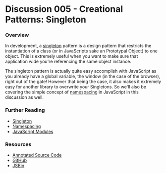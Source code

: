 # Discussion 005 - Creational Patterns: Singleton

### Overview

In development, a [singleton](http://en.wikipedia.org/wiki/Singleton_pattern) pattern is a design pattern that restricts the instantiation of a class (or in JavaScripts sake an Prototypal Object) to one object. This is extremely useful when you want to make sure that application wide you're referencing the same object instance. 

The singleton pattern is actually quite easy accomplish with JavaScript as you already have a global variable, the window (in the case of the browser), right out of the gate! However that being the case, it also makes it extremely easy for another library to overwrite your Singletons. So we'll also be covering the simple concept of [namespacing](http://en.wikipedia.org/wiki/Namespace_(computer_science)) in JavaScript in this discussion as well.

### Further Reading

* [Singleton](http://en.wikipedia.org/wiki/Singleton_pattern)
* [Namespacing](http://en.wikipedia.org/wiki/Namespace_(computer_science))
* [JavaScript Modules](http://www.adequatelygood.com/2010/3/JavaScript-Module-Pattern-In-Depth)

### Resources

* [Annotated Source Code](http://emcgary.r1l4b.com/discussions/00X_X.html)
* [GitHub](https://github.com/mcgaryes/crumblies/blob/master/js101/discussions/00X/)
* [JSBin](http://jsbin.com/irojas/1/edit)

